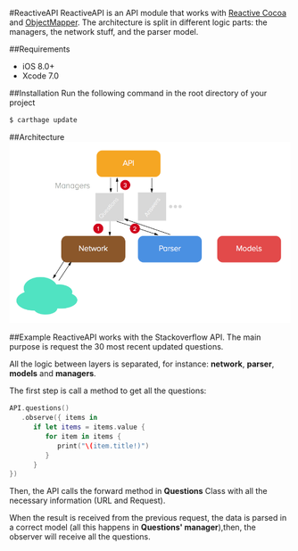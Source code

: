 #ReactiveAPI
ReactiveAPI is an API module that works with [Reactive Cocoa](https://github.com/ReactiveCocoa/ReactiveCocoa) and [ObjectMapper](https://github.com/Hearst-DD/ObjectMapper). The architecture is split in different logic parts: the managers, the network stuff, and the parser model.

##Requirements
- iOS 8.0+
- Xcode 7.0

##Installation
Run the following command in the root directory of your project

```bash
$ carthage update
``` 

##Architecture
![Architecture](https://raw.githubusercontent.com/MoralAlberto/ReactiveAPI/develop/images/architecture_reactiveAPI.png)

##Example
ReactiveAPI works with the Stackoverflow API. The main purpose is request the 30 most recent updated questions. 

All the logic between layers is separated, for instance: **network**, **parser**, **models** and **managers**.

The first step is call a method to get all the questions:

```swift
API.questions()
   .observe({ items in
      if let items = items.value {
         for item in items {
            print("\(item.title!)")
         }
      }
})
```

Then, the API calls the forward method in **Questions** Class with all the necessary information (URL and Request).

When the result is received from the previous request, the data is parsed in a correct model (all this happens in **Questions' manager**),then, the observer will receive all the questions.  
